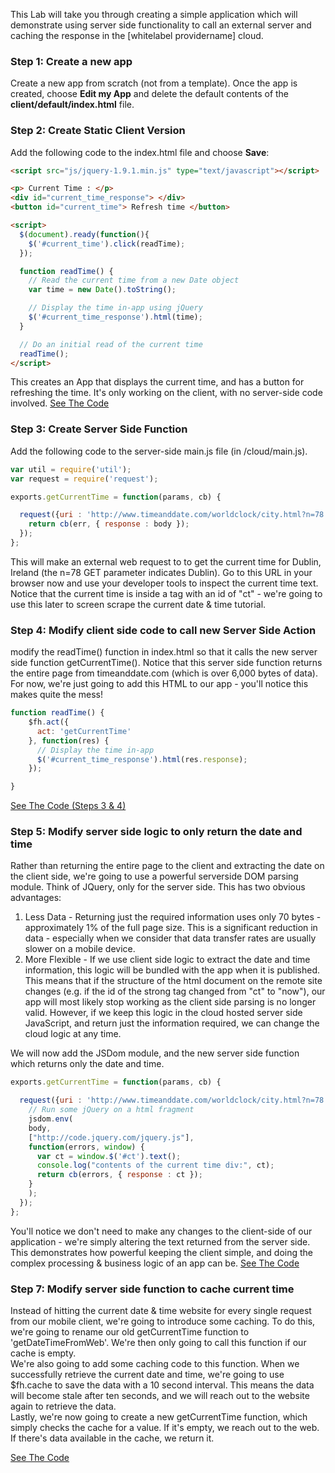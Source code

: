This Lab will take you through creating a simple application which will demonstrate using server side functionality to call an external server and caching the response in the [whitelabel providername] cloud. 

### Step 1: Create a new app

Create a new app from scratch (not from a template). Once the app is created, choose **Edit my App** and delete the default contents of the **client/default/index.html** file. 

### Step 2: Create Static Client Version

Add the following code to the index.html file and choose **Save**: 

```html
<script src="js/jquery-1.9.1.min.js" type="text/javascript"></script>

<p> Current Time : </p>
<div id="current_time_response"> </div>
<button id="current_time"> Refresh time </button>

<script>
  $(document).ready(function(){
    $('#current_time').click(readTime);
  });

  function readTime() {
    // Read the current time from a new Date object
    var time = new Date().toString();

    // Display the time in-app using jQuery
    $('#current_time_response').html(time);
  }

  // Do an initial read of the current time
  readTime();
</script>
```

This creates an App that displays the current time, and has a button for refreshing the time. It's only working on the client, with no server-side code involved.
[See The Code](https://github.com/learnhenry/Date-Time-Tutorial/commit/337325a26cd69bafb7bcb4dd9877665dd25f1be1)


### Step 3: Create Server Side Function

Add the following code to the server-side main.js file (in /cloud/main.js). 

```javascript
var util = require('util');
var request = require('request');

exports.getCurrentTime = function(params, cb) {

  request({uri : 'http://www.timeanddate.com/worldclock/city.html?n=78'}, function(err, res, body){
    return cb(err, { response : body });
  });
};
```

This will make an external web request to  to get the current time for Dublin, Ireland (the n=78 GET parameter indicates Dublin). 
Go to this URL in your browser now and use your developer tools to inspect the current time text. Notice that the current time is inside a  tag with an id of "ct" - we're going to use this later to screen scrape the current date & time tutorial.

### Step 4: Modify client side code to call new Server Side Action

modify the readTime() function in index.html so that it calls the new server side function getCurrentTime(). Notice that this server side function returns the entire page from timeanddate.com (which is over 6,000 bytes of data). For now, we're just going to add this HTML to our app - you'll notice this makes quite the mess!

     
```javascript
function readTime() {
    $fh.act({
      act: 'getCurrentTime'
    }, function(res) {
      // Display the time in-app
      $('#current_time_response').html(res.response);
    });

}
```
[See The Code (Steps 3 & 4)](https://github.com/learnhenry/Date-Time-Tutorial/commit/b88e6b94faa70d0afea4f402727ac9af6addc11e)

### Step 5: Modify server side logic to only return the date and time

Rather than returning the entire page to the client and extracting the date on the client side, we're going to use a powerful serverside DOM parsing module. Think of JQuery, only for the server side. This has two obvious advantages: 

1.  Less Data - Returning just the required information uses only 70 bytes - approximately 1% of the full page size. This is a significant reduction in data - especially when we consider that data transfer rates are usually slower on a mobile device.
2.  More Flexible - If we use client side logic to extract the date and time information, this logic will be bundled with the app when it is published. This means that if the structure of the html document on the remote site changes (e.g. if the id of the strong tag changed from "ct" to "now"), our app will most likely stop working as the client side parsing is no longer valid. However, if we keep this logic in the cloud hosted server side JavaScript, and return just the information required, we can change the cloud logic at any time.

We will now add the JSDom module, and the new server side function which returns only the date and time. 

```javascript
exports.getCurrentTime = function(params, cb) {

  request({uri : 'http://www.timeanddate.com/worldclock/city.html?n=78'}, function(err, res, body){
    // Run some jQuery on a html fragment
    jsdom.env(
    body,
    ["http://code.jquery.com/jquery.js"],
    function(errors, window) {
      var ct = window.$('#ct').text();
      console.log("contents of the current time div:", ct);
      return cb(errors, { response : ct });
    }
    );
  });
};
```
You'll notice we don't need to make any changes to the client-side of our application - we're simply altering the text returned from the server side. This demonstrates how powerful keeping the client simple, and doing the complex processing & business logic of an app can be.
[See The Code](https://github.com/learnhenry/Date-Time-Tutorial/commit/822c8a0ab6bf2632c0fce81a434643b3396af737)

### Step 7: Modify server side function to cache current time

Instead of hitting the current date & time website for every single request from our mobile client, we're going to introduce some caching. To do this, we're going to rename our old getCurrentTime function to 'getDateTimeFromWeb'. We're then only going to call this function if our cache is empty.   
We're also going to add some caching code to this function. When we successfully retrieve the current date and time, we're going to use $fh.cache to save the data with a 10 second interval. This means the data will become stale after ten seconds, and we will reach out to the website again to retrieve the data.     
Lastly, we're now going to create a new getCurrentTime function, which simply checks the cache for a value. If it's empty, we reach out to the web. If there's data available in the cache, we return it.

[See The Code](https://github.com/learnhenry/Date-Time-Tutorial/commit/1f5a088034d227912583d13922ff8ab64f11770e)
